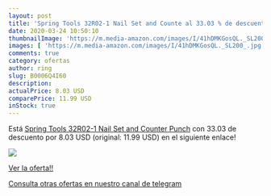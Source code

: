 ```yaml
---
layout: post
title: 'Spring Tools 32R02-1 Nail Set and Counte al 33.03 % de descuento'
date: 2020-03-24 10:50:10
thumbnailImage: 'https://m.media-amazon.com/images/I/41hDMKGosQL._SL200_.jpg'
images: [ 'https://m.media-amazon.com/images/I/41hDMKGosQL._SL200_.jpg' ]
comments: true
category: ofertas
author: ring
slug: B0006Q4I60
description:
actualPrice: 8.03 USD
comparePrice: 11.99 USD
inStock: true
---
```


Está [Spring Tools 32R02-1 Nail Set and Counter Punch](https://www.amazon.com/dp/B0006Q4I60/?tag=redken08-20) con 33.03 de descuento por 8.03 USD (original: 11.99 USD) en el siguiente enlace!

[![](https://m.media-amazon.com/images/I/41hDMKGosQL._SL200_.jpg)](https://www.amazon.com/dp/B0006Q4I60/?tag=redken08-20)

[Ver la oferta!!](https://www.amazon.com/dp/B0006Q4I60/?tag=redken08-20)

[Consulta otras ofertas en nuestro canal de telegram](https://t.me/s/ofertas25)
